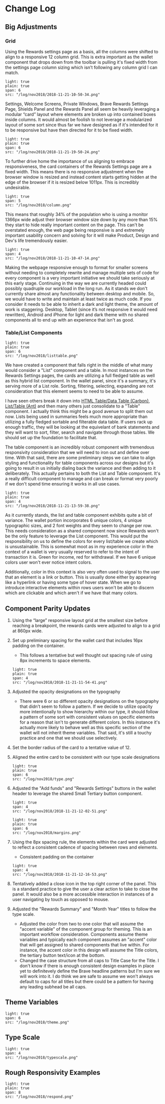 # Change Log

## Big Adjustments

### Grid

Using the Rewards settings page as a basis, all the columns were shifted to align to a responsive 12 column grid. This is extra important as the wallet component that drops down from the toolbar is pulling it's fixed width from the settings page column sizing which isn’t following any column grid I can match.

```image
light: true
plain: true
span: 6
src: "/log/nov2018/2018-11-21-10-50-34.png"
```

Settings, Welcome Screens, Private Windows, Brave Rewards Settings Page, Shields Panel and the Rewards Panel all seem be heavily leveraging a modular “card” layout where elements are broken up into contained boxes inside columns. It would almost be foolish to not leverage a modularized layout of some sort since thus far we have designed as if it's intended for it to be responsive but have then directed for it to be fixed width.

```image
light: true
plain: true
span: 6
src: "/log/nov2018/2018-11-21-19-50-24.png"
```

To further drive home the importance of us aligning to embrace responsiveness, the card containers of the Rewards Settings page are a fixed width. This means there is no responsive adjustment when the browser window is resized and instead content starts getting hidden at the edge of the browser if it is resized below 1011px. This is incredibly undesirable.

```image
light: true
span: 5
src: "/log/nov2018/column.png"
```

This means that roughly 34% of the population who is using a monitor 1366px wide adjust their browser window size down by any more than 15% they start to hide really important content on the page. This can't be overstated enough, the web page being responsive is and extremely important usability concern and solving for it will make Product, Design and Dev's life tremendously easier.

```image
light: true
span: 4
src: "/log/nov2018/2018-11-21-10-47-14.png"
```

Making the webpage responsive enough to format for smaller screens without needing to completely rewrite and manage multiple sets of code for every component is a very important initiative we should take seriously at this early stage. Continuing in the way we are currently headed could possibly quadruple our workload in the long run. As it stands we don't currently share almost any functionality between desktop and mobile. So, we would have to write and maintain at least twice as much code. If you consider it needs to be able to inherit a dark and light theme, the amount of work is staggering. Desktop, Tablet (since it’s not responsive it would need rewritten), Android and iPhone for light and dark theme with no shared components all to end up with an experience that isn't as good.

### Table/List Components

```image
light: true
plain: true
span: 6
src: "/log/nov2018/listtable.png"
```

We have created a component that falls right in the middle of what many would consider a "List" component and a table. In most instances on the Rewards Settings pages, the cards are utilizing a full fledged table as well as this hybrid list component. In the wallet panel, since it's a summary, it's serving more of a List role. Sorting, filtering, selecting, expanding are not consideration that this element seems to need to be able to assume.

I have seen others break it down into [HTML Table/Data Table (Carbon)](http://www.carbondesignsystem.com/components/data-table/usage#basic-data-table), [List/Table (Ant)](https://ant.design/components/list/) and then many others just consolidate to a "Table" component. I actually think this might be a good avenue to split them out now. Lists being used in summaries feels much more appropriate than utilizing a fully fledged sortable and filterable data table. If users rack up enough traffic, they will be looking at the equivelant of bank statements and they will want to sort, filter, search and navigate through those tables. We should set up the foundation to facilitate that.

The table component is an incredibly robust component with tremendous responsivity consideration that we will need to iron out and define over time. With that said, there are some preliminary steps we can take to align styling and functionality for table components across our designs but it's going to result in us initially dialing back the variance and then adding to it deliberately. This actually pertains to both the List and Table component. It's a really difficult component to manage and can break or format very poorly if we don't spend time ensuring it works in all use cases.

```image
light: true
plain: true
span: 4
src: "/log/nov2018/2018-11-21-13-59-38.png"
```

As it currently stands, the list and table component exhibits quite a bit of variance. The wallet portion incorporates 6 unique colors, 4 unique typographic sizes, and 2 font weights and they seem to change per row. This needs consideration as a shared component now since Rewards won't be the only feature to leverage the List component. This would put the responsibility on us to define the colors for every list/table we create which is unsustainable. This is somewhat moot as in my experience color in the context of a wallet is very usually reserved to refer to the intent of transaction it is. Green for income, red for withdrawal. If we have 6 unique colors user won't ever notice intent colors.

Additionally, color in this context is also very often used to signal to the user that an element is a link or button. This is usually done either by appearing like a hyperlink or having some type of hover state. When we go to introduce interactive elements within rows users won't be able to discern which are clickable and which aren't if we have that many colors.

## Component Parity Updates

1. Using the “large” responsive layout grid at the smallest size before reaching a breakpoint, the rewards cards were adjusted to align to a grid at 860px wide.
2. Set up preliminary spacing for the wallet card that includes 16px padding on the container.
    - This follows a tentative but well thought out spacing rule of using 8px increments to space elements.

    ```image
    light: true
    plain: true
    span: 4
    src: "/log/nov2018/2018-11-21-11-54-41.png"
    ```

3. Adjusted the opacity designations on the typography
    - There were 6 or so different opacity designations on the typography that didn’t seem to follow a pattern. If we decide to utilize opacity more intentionally to show hierarchy within our type, it should follow a pattern of some sort with consistent values on specific elements for a reason that isn't to generate different colors. In this instance it's actually more likely to behave well as this specific section of the wallet will not inherit theme variables. That said, it's still a touchy practice and one that we should use selectively.
4. Set the border radius of the card to a tentative value of 12.
5. Aligned the entire card to be consistent with our type scale designations
    ```image
    light: true
    plain: true
    span: 6
    src: "/log/nov2018/type.png"
    ```
6. Adjusted the "Add funds" and "Rewards Settings" buttons in the wallet header to leverage the shared Small Tertiary button component.
    ```image
    light: true
    span: 4
    src: "/log/nov2018/2018-11-21-12-02-51.png"
    ```
    ```image
    light: true
    plain: true
    span: 6
    src: "/log/nov2018/margins.png"
    ```
7. Using the 8px spacing rule, the elements within the card were adjusted to reflect a consistent cadence of spacing between rows and elements.
    - Consistent padding on the container
    ```image
    light: true
    span: 4
    src: "/log/nov2018/2018-11-21-12-16-53.png"
    ```
8. Tentatively added a close icon in the top right corner of the panel. This is a standard practice to give the user a clear action to take to close the panel. It would also be a more accessible interaction in instances of a user navigating by touch as opposed to mouse.
9. Adjusted the "Rewards Summary" and "Month Year" titles to follow the type scale.
    - Adjusted the color from two to one color that will assume the "accent variable" of the component group for theming. This is an important workflow consideration. Components assume theme variables and typically each component assumes an "accent" color that will get assigned to shared components that live within. For instance, the accent color in this design will assume the Title colors, the tertiary button text/icon at the bottom.
    - Changed the case structure from all caps to Title Case for the Title. I don't know if there is enough consistent design examples in place yet to definitevely define the Brave headline patterns but I'm sure we will work into it. I do think we are safe to assume we won't always default to caps for all titles but there could be a pattern for having any leading subhead be all caps.

## Theme Variables

```image
light: true
span: 6
src: "/log/nov2018/theme.png"
```

## Type Scale

```image
light: true
span: 4
src: "/log/nov2018/typescale.png"
```

## Rough Responsivity Examples

```image
light: true
plain: true
span: 8
src: "/log/nov2018/respond.png"
```